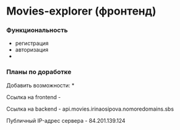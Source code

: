 # Movies-explorer (фронтенд)


  
### Функциональность

* регистрация
* авторизация
* 

### Планы по доработке

Добавить возможности:
*

Ссылка на frontend -  

Ссылка на backend - api.movies.irinaosipova.nomoredomains.sbs

Публичный IP-адрес сервера - 84.201.139.124

